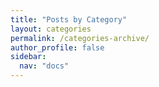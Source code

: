 ```yaml
---
title: "Posts by Category"
layout: categories
permalink: /categories-archive/
author_profile: false
sidebar:
  nav: "docs"
---
```


